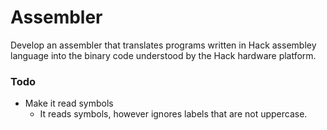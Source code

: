 # Assembler
Develop an assembler that translates programs written in Hack assembley language into the binary code understood by the Hack hardware platform.

### Todo
* Make it read symbols
  * It reads symbols, however ignores labels that are not uppercase.
